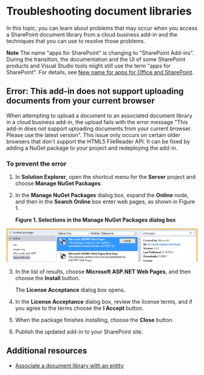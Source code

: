 
# Troubleshooting document libraries
In this topic, you can learn about problems that may occur when you access a SharePoint document library from a cloud business add-in and the techniques that you can use to resolve those problems.
 

 **Note**  The name "apps for SharePoint" is changing to "SharePoint Add-ins". During the transition, the documentation and the UI of some SharePoint products and Visual Studio tools might still use the term "apps for SharePoint". For details, see  [New name for apps for Office and SharePoint](new-name-for-apps-for-sharepoint.md#bk_newname).
 


 

## Error: This add-in does not support uploading documents from your current browser

When attempting to upload a document to an associated document library in a cloud business add-in, the upload fails with the error message "This add-in does not support uploading documents from your current browser. Please use the latest version". This issue only occurs on certain older browsers that don't support the HTML5 FileReader API. It can be fixed by adding a NuGet package to your project and redeploying the add-in.
 

 

### To prevent the error


1. In  **Solution Explorer**, open the shortcut menu for the  **Server** project and choose **Manage NuGet Packages**.
    
 
2. In the  **Manage NuGet Packages** dialog box, expand the **Online** node, and then in the **Search Online** box enter web pages, as shown in Figure 1.
    
    **Figure 1. Selections in the Manage NuGet Packages dialog box**

 

  ![Selections in the Manage NuGet Packages dialog box](../../images/NuGet.PNG)
 

 

 
3. In the list of results, choose  **Microsoft ASP.NET Web Pages**, and then choose the  **Install** button.
    
    The  **License Acceptance** dialog box opens.
    
 
4. In the  **License Acceptance** dialog box, review the license terms, and if you agree to the terms choose the **I Accept** button.
    
 
5. When the package finishes installing, choose the  **Close** button.
    
 
6. Publish the updated add-in to your SharePoint site.
    
 

## Additional resources
<a name="bk_addresources"> </a>


-  [Associate a document library with an entity](associate-a-document-library-with-an-entity.md)
    
 

